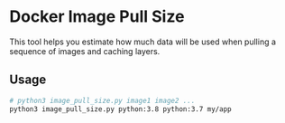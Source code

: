 # Docker Image Pull Size

This tool helps you estimate how much data will be used when pulling a sequence of images and caching layers.

## Usage

```sh
# python3 image_pull_size.py image1 image2 ...
python3 image_pull_size.py python:3.8 python:3.7 my/app
```
